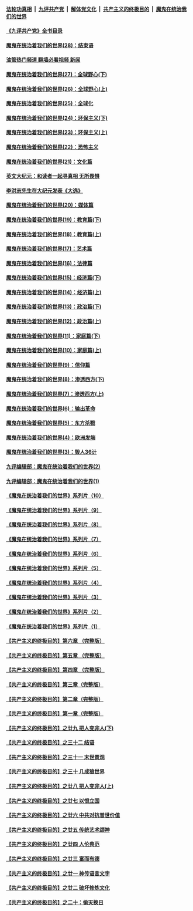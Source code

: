 ####  [法轮功真相](../../../../basic/blob/master/README.md?t=04261831) &nbsp;|&nbsp; [九评共产党](../../../../9ping.md/blob/master/README.md?t=04261831) &nbsp;|&nbsp; [解体党文化](../../../../jtdwh.md/blob/master/README.md?t=04261831)  &nbsp;|&nbsp; [共产主义的终极目的](../../../../gczydzjmd.md/blob/master/README.md?t=04261831) &nbsp;|&nbsp; [魔鬼在统治我们的世界](../../../../mgztzwmdsj.md/blob/master/README.md?t=04261831) 

#### [《九评共产党》全书目录](../pages/nsc422/n13708085.md?t=04261831) 

#### [魔鬼在统治着我们的世界(28)：结束语](../pages/nsc422/n10936246.md?t=04261831) 

#### [油管热门频道 翻墙必看视频 新闻](http://78.141.244.201:81/youtube.html?04261831)

#### [魔鬼在统治着我们的世界(27)：全球野心(下)](../pages/nsc422/n10928319.md?t=04261831) 

#### [魔鬼在统治着我们的世界(26)：全球野心(上)](../pages/nsc422/n10900318.md?t=04261831) 

#### [魔鬼在统治着我们的世界(25)：全球化](../pages/nsc422/n10788205.md?t=04261831) 

#### [魔鬼在统治着我们的世界(24)：环保主义(下)](../pages/nsc422/n10695307.md?t=04261831) 

#### [魔鬼在统治着我们的世界(23)：环保主义(上)](../pages/nsc422/n10688613.md?t=04261831) 

#### [魔鬼在统治着我们的世界(22)：恐怖主义](../pages/nsc422/n10614727.md?t=04261831) 

#### [魔鬼在统治着我们的世界(21)：文化篇](../pages/nsc422/n10597706.md?t=04261831) 

#### [英文大纪元：和读者一起寻真相 无所畏惧](../pages/nsc422/n12542027.md?t=04261831) 

#### [李洪志先生在大纪元发表《大选》](../pages/nsc422/n12534746.md?t=04261831) 

#### [魔鬼在统治着我们的世界(20)：媒体篇](../pages/nsc422/n10586579.md?t=04261831) 

#### [魔鬼在统治着我们的世界(19)：教育篇(下)](../pages/nsc422/n10564808.md?t=04261831) 

#### [魔鬼在统治着我们的世界(18)：教育篇(上)](../pages/nsc422/n10526970.md?t=04261831) 

#### [魔鬼在统治着我们的世界(17)：艺术篇](../pages/nsc422/n10499093.md?t=04261831) 

#### [魔鬼在统治着我们的世界(16)：法律篇](../pages/nsc422/n10485969.md?t=04261831) 

#### [魔鬼在统治着我们的世界(15)：经济篇(下)](../pages/nsc422/n10469975.md?t=04261831) 

#### [魔鬼在统治着我们的世界(14)：经济篇(上)](../pages/nsc422/n10457370.md?t=04261831) 

#### [魔鬼在统治着我们的世界(13)：政治篇(下)](../pages/nsc422/n10448270.md?t=04261831) 

#### [魔鬼在统治着我们的世界(12)：政治篇(上)](../pages/nsc422/n10444576.md?t=04261831) 

#### [魔鬼在统治着我们的世界(11)：家庭篇(下)](../pages/nsc422/n10440961.md?t=04261831) 

#### [魔鬼在统治着我们的世界(10)：家庭篇(上)](../pages/nsc422/n10435448.md?t=04261831) 

#### [魔鬼在统治着我们的世界(9)：信仰篇](../pages/nsc422/n10432159.md?t=04261831) 

#### [魔鬼在统治着我们的世界(8)：渗透西方(下)](../pages/nsc422/n10429603.md?t=04261831) 

#### [魔鬼在统治着我们的世界(7)：渗透西方(上)](../pages/nsc422/n10426013.md?t=04261831) 

#### [魔鬼在统治着我们的世界(6)：输出革命](../pages/nsc422/n10421536.md?t=04261831) 

#### [魔鬼在统治着我们的世界(5)：东方杀戮](../pages/nsc422/n10417707.md?t=04261831) 

#### [魔鬼在统治着我们的世界(4)：欧洲发端](../pages/nsc422/n10414890.md?t=04261831) 

#### [魔鬼在统治着我们的世界(3)：毁人36计](../pages/nsc422/n10411583.md?t=04261831) 

#### [九评编辑部：魔鬼在统治着我们的世界(2)](../pages/nsc422/n10410036.md?t=04261831) 

#### [九评编辑部：魔鬼在统治着我们的世界(1)](../pages/nsc422/n10406825.md?t=04261831) 

#### [《魔鬼在统治着我们的世界》系列片（10）](../pages/nsc422/n12292670.md?t=04261831) 

#### [《魔鬼在统治着我们的世界》系列片（9）](../pages/nsc422/n12290859.md?t=04261831) 

#### [《魔鬼在统治着我们的世界》系列片（8）](../pages/nsc422/n12287445.md?t=04261831) 

#### [《魔鬼在统治着我们的世界》系列片（7）](../pages/nsc422/n12283425.md?t=04261831) 

#### [《魔鬼在统治着我们的世界》系列片（6）](../pages/nsc422/n12282314.md?t=04261831) 

#### [《魔鬼在统治着我们的世界》系列片（5）](../pages/nsc422/n12281419.md?t=04261831) 

#### [《魔鬼在统治着我们的世界》系列片（4）](../pages/nsc422/n12274024.md?t=04261831) 

#### [《魔鬼在统治着我们的世界》系列片（3）](../pages/nsc422/n12271322.md?t=04261831) 

#### [《魔鬼在统治着我们的世界》系列片（2）](../pages/nsc422/n12269049.md?t=04261831) 

#### [《魔鬼在统治着我们的世界》系列片（1）](../pages/nsc422/n12267575.md?t=04261831) 

#### [【共产主义的终极目的】第六章 （完整版）](../pages/nsc422/n11428913.md?t=04261831) 

#### [【共产主义的终极目的】第五章 （完整版）](../pages/nsc422/n11428912.md?t=04261831) 

#### [【共产主义的终极目的】第四章 （完整版）](../pages/nsc422/n11428907.md?t=04261831) 

#### [【共产主义的终极目的】第三章（完整版）](../pages/nsc422/n11428848.md?t=04261831) 

#### [【共产主义的终极目的】第二章（完整版）](../pages/nsc422/n11428831.md?t=04261831) 

#### [【共产主义的终极目的】第一章（完整版）](../pages/nsc422/n11417651.md?t=04261831) 

#### [【共产主义的终极目的】之廿九 把人变非人(下)](../pages/nsc422/n11344140.md?t=04261831) 

#### [【共产主义的终极目的】之三十二 结语](../pages/nsc422/n11360535.md?t=04261831) 

#### [【共产主义的终极目的】之三十一 末世景观](../pages/nsc422/n11351129.md?t=04261831) 

#### [【共产主义的终极目的】之三十 几成狼世界](../pages/nsc422/n11348280.md?t=04261831) 

#### [【共产主义的终极目的】之廿八 把人变非人(上)](../pages/nsc422/n11340492.md?t=04261831) 

#### [【共产主义的终极目的】之廿七 以恨立国](../pages/nsc422/n11336944.md?t=04261831) 

#### [【共产主义的终极目的】之廿六 中共对抗普世价值](../pages/nsc422/n11324785.md?t=04261831) 

#### [【共产主义的终极目的】之廿五 传统艺术颂神](../pages/nsc422/n11296396.md?t=04261831) 

#### [【共产主义的终极目的】之廿四 人伦典范](../pages/nsc422/n11296397.md?t=04261831) 

#### [【共产主义的终极目的】之廿三 富而有德](../pages/nsc422/n11283598.md?t=04261831) 

#### [【共产主义的终极目的】之廿一 神传语言文字](../pages/nsc422/n11263265.md?t=04261831) 

#### [【共产主义的终极目的】之廿二 破坏修炼文化](../pages/nsc422/n11245728.md?t=04261831) 

#### [【共产主义的终极目的】之二十：偷天换日](../pages/nsc422/n11238846.md?t=04261831) 

<img src='http://gfw-breaker.win/goodnews/indexes/nsc422.md' width='0px' height='0px'/>

